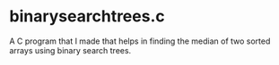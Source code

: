 # binarysearchtrees.c
A C program that I made that helps in finding the median of two sorted arrays using binary search trees.
